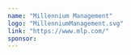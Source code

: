 ```yaml
---
name: "Millennium Management"
logo: "MillenniumManagement.svg"
link: "https://www.mlp.com/"
sponsor:
---
```

